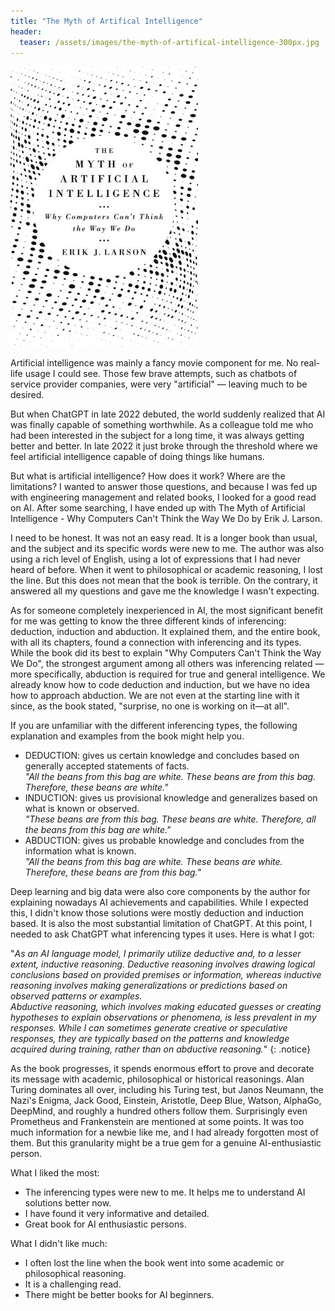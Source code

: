 ```yaml
---
title: "The Myth of Artifical Intelligence"
header:
  teaser: /assets/images/the-myth-of-artifical-intelligence-300px.jpg
---
```


![](/assets/images/the-myth-of-artifical-intelligence-300px.jpg)

Artificial intelligence was mainly a fancy movie component for me. No real-life usage I could see. Those few brave attempts, such as chatbots of service provider companies, were very "artificial" — leaving much to be desired.

But when ChatGPT in late 2022 debuted, the world suddenly realized that AI was finally capable of something worthwhile. As a colleague told me who had been interested in the subject for a long time, it was always getting better and better. In late 2022 it just broke through the threshold where we feel artificial intelligence capable of doing things like humans.

But what is artificial intelligence? How does it work? Where are the limitations? I wanted to answer those questions, and because I was fed up with engineering management and related books, I looked for a good read on AI. After some searching, I have ended up with The Myth of Artificial Intelligence - Why Computers Can't Think the Way We Do by Erik J. Larson.

I need to be honest. It was not an easy read. It is a longer book than usual, and the subject and its specific words were new to me. The author was also using a rich level of English, using a lot of expressions that I had never heard of before. When it went to philosophical or academic reasoning, I lost the line. But this does not mean that the book is terrible. On the contrary, it answered all my questions and gave me the knowledge I wasn't expecting.

As for someone completely inexperienced in AI, the most significant benefit for me was getting to know the three different kinds of inferencing: deduction, induction and abduction. It explained them, and the entire book, with all its chapters, found a connection with inferencing and its types. While the book did its best to explain "Why Computers Can't Think the Way We Do", the strongest argument among all others was inferencing related — more specifically, abduction is required for true and general intelligence. We already know how to code deduction and induction, but we have no idea how to approach abduction. We are not even at the starting line with it since, as the book stated, "surprise, no one is working on it—at all".

If you are unfamiliar with the different inferencing types, the following explanation and examples from the book might help you.
- DEDUCTION: gives us certain knowledge and concludes based on generally accepted statements of facts.<br/>_"All the beans from this bag are white. These beans are from this bag. Therefore, these beans are white."_
- INDUCTION: gives us provisional knowledge and generalizes based on what is known or observed.<br/>_"These beans are from this bag. These beans are white. Therefore, all the beans from this bag are white."_
- ABDUCTION: gives us probable knowledge and concludes from the information what is known.<br/>_"All the beans from this bag are white. These beans are white. Therefore, these beans are from this bag."_

Deep learning and big data were also core components by the author for explaining nowadays AI achievements and capabilities. While I expected this, I didn't know those solutions were mostly deduction and induction based. It is also the most substantial limitation of ChatGPT. At this point, I needed to ask ChatGPT what inferencing types it uses. Here is what I got:

"_As an AI language model, I primarily utilize deductive and, to a lesser extent, inductive reasoning. Deductive reasoning involves drawing logical conclusions based on provided premises or information, whereas inductive reasoning involves making generalizations or predictions based on observed patterns or examples.<br />
Abductive reasoning, which involves making educated guesses or creating hypotheses to explain observations or phenomena, is less prevalent in my responses. While I can sometimes generate creative or speculative responses, they are typically based on the patterns and knowledge acquired during training, rather than on abductive reasoning._"
{: .notice}

As the book progresses, it spends enormous effort to prove and decorate its message with academic, philosophical or historical reasonings. Alan Turing dominates all over, including his Turing test, but Janos Neumann, the Nazi's Enigma, Jack Good, Einstein, Aristotle, Deep Blue, Watson, AlphaGo, DeepMind, and roughly a hundred others follow them. Surprisingly even Prometheus and Frankenstein are mentioned at some points. It was too much information for a newbie like me, and I had already forgotten most of them. But this granularity might be a true gem for a genuine AI-enthusiastic person. 

What I liked the most:
- The inferencing types were new to me. It helps me to understand AI solutions better now.
- I have found it very informative and detailed.
- Great book for AI enthusiastic persons.

What I didn't like much:
- I often lost the line when the book went into some academic or philosophical reasoning.
- It is a challenging read.
- There might be better books for AI beginners.
